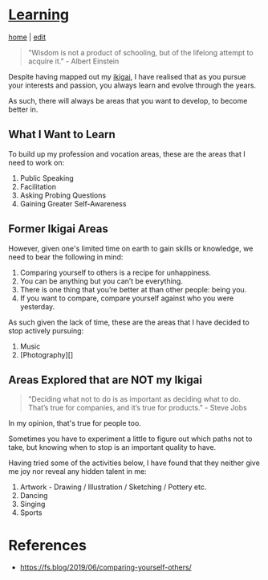 # [Learning](https://alwinwoo.github.io/pages/learning.html)
[home](https://alwinwoo.github.io/) | [edit](https://github.com/alwinwoo/alwinwoo.github.io/edit/master/pages/learning.md)

> "Wisdom is not a product of schooling, but of the lifelong attempt to acquire it." - Albert Einstein

Despite having mapped out my [ikigai](https://alwinwoo.github.io/pages/ikigai.html), I have realised that as you pursue your interests and passion, you always learn and evolve through the years. 

As such, there will always be areas that you want to develop, to become better in.

## What I Want to Learn

To build up my profession and vocation areas, these are the areas that I need to work on:

1. Public Speaking
2. Facilitation
3. Asking Probing Questions
4. Gaining Greater Self-Awareness

## Former Ikigai Areas

However, given one's limited time on earth to gain skills or knowledge, we need to bear the following in mind:

1. Comparing yourself to others is a recipe for unhappiness.
2. You can be anything but you can’t be everything.
3. There is one thing that you’re better at than other people: being you.
4. If you want to compare, compare yourself against who you were yesterday.

As such given the lack of time, these are the areas that I have decided to stop actively pursuing:

1. Music
2. [Photography][]

## Areas Explored that are NOT my Ikigai

> "Deciding what not to do is as important as deciding what to do. That’s true for companies, and it’s true for products." - Steve Jobs

In my opinion, that's true for people too. 

Sometimes you have to experiment a little to figure out which paths not to take, but knowing when to stop is an important quality to have.

Having tried some of the activities below, I have found that they neither give me joy nor reveal any hidden talent in me:

1. Artwork - Drawing / Illustration / Sketching / Pottery etc.
2. Dancing
3. Singing
4. Sports

# References

- https://fs.blog/2019/06/comparing-yourself-others/

